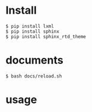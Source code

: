 # Install

```
$ pip install lxml
$ pip install sphinx
$ pip install sphinx_rtd_theme
```

# documents

```
$ bash docs/reload.sh
```
# usage
